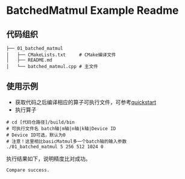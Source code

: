 # BatchedMatmul Example Readme
## 代码组织
```
├── 01_batched_matmul
│   ├── CMakeLists.txt     # CMake编译文件
│   ├── README.md
│   └── batched_matmul.cpp # 主文件
```
## 使用示例
- 获取代码之后编译相应的算子可执行文件，可参考[quickstart](../../docs/quickstart.md#算子编译)
- 执行算子
```
# cd [代码仓路径]/build/bin
# 可执行文件名 batch轴|m轴|n轴|k轴|Device ID
# Device ID可选，默认为0
# 注意！这里相比basicMatmul多一个batch轴的输入参数
./01_batched_matmul 5 256 512 1024 0
```
执行结果如下，说明精度比对成功。
```
Compare success.
```